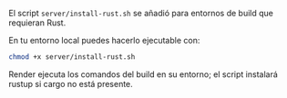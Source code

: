 El script `server/install-rust.sh` se añadió para entornos de build que requieran Rust.

En tu entorno local puedes hacerlo ejecutable con:

```bash
chmod +x server/install-rust.sh
```

Render ejecuta los comandos del build en su entorno; el script instalará rustup si cargo no está presente.
